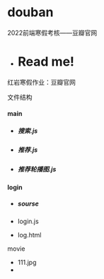 # douban
2022前端寒假考核——豆瓣官网
- # Read me!

红岩寒假作业：豆瓣官网

文件结构

#### main

- ##### 搜索.js

- ##### 推荐.js

- ##### 推荐轮播图.js

#### login

- ##### sourse

- login.js

- log.html

movie

- 111.jpg
- 

